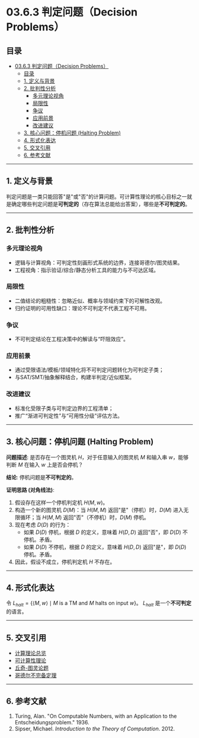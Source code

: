 # 03.6.3 判定问题（Decision Problems）

## 目录

- [03.6.3 判定问题（Decision Problems）](#0363-判定问题decision-problems)
  - [目录](#目录)
  - [1. 定义与背景](#1-定义与背景)
  - [2. 批判性分析](#2-批判性分析)
    - [多元理论视角](#多元理论视角)
    - [局限性](#局限性)
    - [争议](#争议)
    - [应用前景](#应用前景)
    - [改进建议](#改进建议)
  - [3. 核心问题：停机问题 (Halting Problem)](#3-核心问题停机问题-halting-problem)
  - [4. 形式化表达](#4-形式化表达)
  - [5. 交叉引用](#5-交叉引用)
  - [6. 参考文献](#6-参考文献)

---

## 1. 定义与背景

判定问题是一类只能回答"是"或"否"的计算问题。可计算性理论的核心目标之一就是确定哪些判定问题是**可判定的**（存在算法总能给出答案），哪些是**不可判定的**。

---

## 2. 批判性分析

### 多元理论视角

- 逻辑与计算视角：可判定性刻画形式系统的边界，连接哥德尔/图灵结果。
- 工程视角：指示验证/综合/静态分析工具的能力与不可达区域。

### 局限性

- 二值结论的粗糙性：忽略近似、概率与领域约束下的可解性改观。
- 归约证明的可用性缺口：理论不可判定不代表工程不可用。

### 争议

- 不可判定结论在工程决策中的解读与“吓阻效应”。

### 应用前景

- 通过受限语法/模板/领域特化将不可判定问题转化为可判定子类；
- 与SAT/SMT/抽象解释结合，构建半判定/近似框架。

### 改进建议

- 标准化受限子类与可判定边界的工程清单；
- 推广“渐进可判定性”与“可用性分级”评估方法。

---

## 3. 核心问题：停机问题 (Halting Problem)

**问题描述**: 是否存在一个图灵机 $H$，对于任意输入的图灵机 $M$ 和输入串 $w$，能够判断 $M$ 在输入 $w$ 上是否会停机？

**结论**: 停机问题是**不可判定的**。

**证明思路 (对角线法)**:

1. 假设存在这样一个停机判定机 $H(M, w)$。
2. 构造一个新的图灵机 $D(M)$：当 $H(M, M)$ 返回"是"（停机）时，$D(M)$ 进入无限循环；当 $H(M, M)$ 返回"否"（不停机）时，$D(M)$ 停机。
3. 现在考虑 $D(D)$ 的行为：
    - 如果 $D(D)$ 停机，根据 $D$ 的定义，意味着 $H(D, D)$ 返回"否"，即 $D(D)$ 不停机。矛盾。
    - 如果 $D(D)$ 不停机，根据 $D$ 的定义，意味着 $H(D, D)$ 返回"是"，即 $D(D)$ 停机。矛盾。
4. 因此，假设不成立，停机判定机 $H$ 不存在。

---

## 4. 形式化表达

令 $L_{halt} = \{ \langle M, w \rangle \mid M \text{ is a TM and } M \text{ halts on input } w \}$。
$L_{halt}$ 是一个**不可判定**的语言。

---

## 5. 交叉引用

- [计算理论总览](README.md)
- [可计算性理论](03.6.1_Computability_Theory.md)
- [丘奇-图灵论题](03.6.2_Church_Turing_Thesis.md)
- [哥德尔不完备定理](../../11_Logic_Theory/04_Incompleteness_Theorems.md)

---

## 6. 参考文献

1. Turing, Alan. "On Computable Numbers, with an Application to the Entscheidungsproblem." 1936.
2. Sipser, Michael. *Introduction to the Theory of Computation*. 2012.
